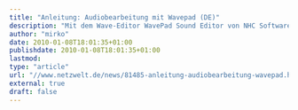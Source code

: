 ```yaml
---
title: "Anleitung: Audiobearbeitung mit Wavepad (DE)"
description: "Mit dem Wave-Editor WavePad Sound Editor von NHC Software können Musiker und Musikinteressierte Audiodaten aufnehmen, schneiden und mit Effekten und Filtern versehen."
author: "mirko"
date: 2010-01-08T18:01:35+01:00
publishdate: 2010-01-08T18:01:35+01:00
lastmod: 
type: "article"
url: "//www.netzwelt.de/news/81485-anleitung-audiobearbeitung-wavepad.html"
external: true
draft: false
---
```


